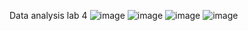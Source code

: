 Data analysis lab 4
![image](https://github.com/user-attachments/assets/e4043e54-f48e-4ff1-b058-e71ed2b6c3c9)
![image](https://github.com/user-attachments/assets/81307c80-53f6-401e-a9f6-eb064253a41f)
![image](https://github.com/user-attachments/assets/f98234f5-0910-4f1a-8e6f-19413452a1dd)
![image](https://github.com/user-attachments/assets/55a2ffb4-f6d1-44ff-b3ed-62c5f157d71b)
